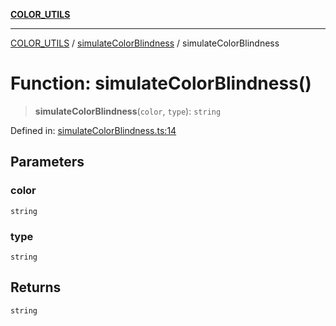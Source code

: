[**COLOR_UTILS**](../../README.md)

***

[COLOR_UTILS](../../README.md) / [simulateColorBlindness](../README.md) / simulateColorBlindness

# Function: simulateColorBlindness()

> **simulateColorBlindness**(`color`, `type`): `string`

Defined in: [simulateColorBlindness.ts:14](https://github.com/dailker/everyutil/blob/26e2bb73429918cf0d08899e9efd90b82a42c92e/src/color/simulateColorBlindness.ts#L14)

## Parameters

### color

`string`

### type

`string`

## Returns

`string`
